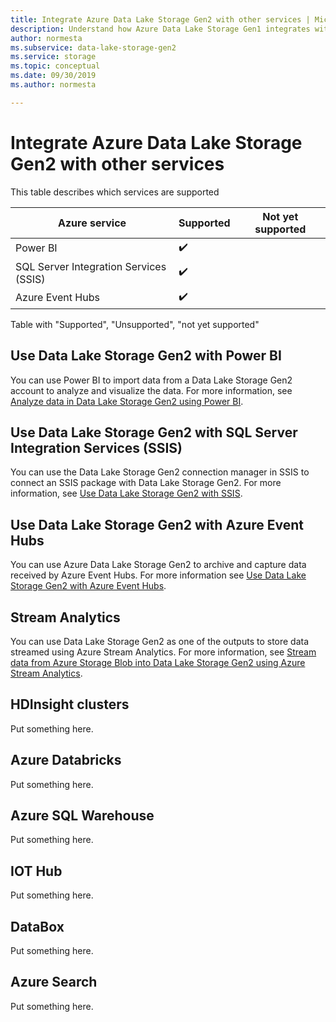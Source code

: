 ```yaml
---
title: Integrate Azure Data Lake Storage Gen2 with other services | Microsoft Docs
description: Understand how Azure Data Lake Storage Gen1 integrates with other Azure services.
author: normesta
ms.subservice: data-lake-storage-gen2
ms.service: storage
ms.topic: conceptual
ms.date: 09/30/2019
ms.author: normesta

---
```

# Integrate Azure Data Lake Storage Gen2 with other services

This table describes which services are supported

| Azure service | Supported | Not yet supported |
|---------------|-----------|-------------------|
|Power BI| :heavy_check_mark:| |
|SQL Server Integration Services (SSIS) |:heavy_check_mark:||
|Azure Event Hubs| :heavy_check_mark:||


Table with "Supported", "Unsupported", "not yet supported"

## Use Data Lake Storage Gen2 with Power BI
You can use Power BI to import data from a Data Lake Storage Gen2 account to analyze and visualize the data. For more information, see [Analyze data in Data Lake Storage Gen2 using Power BI](data-lake-store-power-bi.md).
 
## Use Data Lake Storage Gen2 with SQL Server Integration Services (SSIS)
You can use the Data Lake Storage Gen2 connection manager in SSIS to connect an SSIS package with Data Lake Storage Gen2. For more information, see [Use Data Lake Storage Gen2 with SSIS](https://docs.microsoft.com/sql/integration-services/connection-manager/azure-data-lake-store-connection-manager).
 
## Use Data Lake Storage Gen2 with Azure Event Hubs
You can use Azure Data Lake Storage Gen2 to archive and capture data received by Azure Event Hubs. For more information see [Use Data Lake Storage Gen2 with Azure Event Hubs](data-lake-store-archive-eventhub-capture.md).
 
## Stream Analytics
You can use Data Lake Storage Gen2 as one of the outputs to store data streamed using Azure Stream Analytics. For more information, see [Stream data from Azure Storage Blob into Data Lake Storage Gen2 using Azure Stream Analytics](data-lake-store-stream-analytics.md).

## HDInsight clusters

Put something here.

## Azure Databricks

Put something here.

## Azure SQL Warehouse

Put something here.

## IOT Hub

Put something here.

## DataBox

Put something here.

## Azure Search

Put something here.


